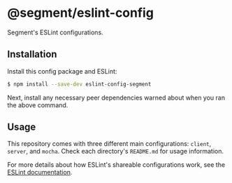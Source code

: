 # @segment/eslint-config

Segment's ESLint configurations.

## Installation

Install this config package and ESLint:

```sh
$ npm install --save-dev eslint-config-segment
```

Next, install any necessary peer dependencies warned about when you ran the above command.

## Usage

This repository comes with three different main configurations: `client`, `server`, and `mocha`. Check each directory's `README.md` for usage information.

For more details about how ESLint's shareable configurations work, see the [ESLint documentation](http://eslint.org/docs/developer-guide/shareable-configs).
